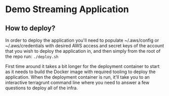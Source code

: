# Demo Streaming Application

## How to deploy?
In order to deploy the application you'll need to populate ~/.aws/config or ~/.aws/credentials with desired AWS access and secret keys of the account that you wish to deploy the application in, and then simply from the root of the repo run: `./deploy.sh`

First time around it takes a bit longer for the deployment container to start as it needs to build the Docker image with required tooling to deploy the application. When the deployment container is run, it'll take you to an interactive terragrunt command line where you need to answer a few questions to deploy all of the infra.
